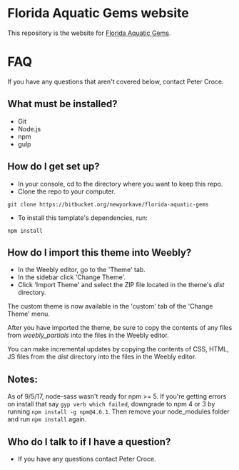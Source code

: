 Florida Aquatic Gems website
===

This repository is the website for [Florida Aquatic Gems](http://www.floridaaquaticgems.com/).

FAQ
===

If you have any questions that aren't covered below, contact Peter Croce.

## What must be installed?

* Git
* Node.js
* npm
* gulp

## How do I get set up?

* In your console, cd to the directory where you want to keep this repo.
* Clone the repo to your computer.
```
git clone https://bitbucket.org/newyorkave/florida-aquatic-gems
```
* To install this template's dependencies, run:
```
npm install
```

## How do I import this theme into Weebly?

* In the Weebly editor, go to the 'Theme' tab.
* In the sidebar click 'Change Theme'.
* Click 'Import Theme' and select the ZIP file located in the theme's *dist* directory.

The custom theme is now available in the 'custom' tab of the 'Change Theme' menu.

After you have imported the theme, be sure to copy the contents of any files from *weebly_partials* into the files in the Weebly editor.

You can make incremental updates by copying the contents of CSS, HTML, JS files from the *dist* directory into the files in the Weebly editor.

## Notes:

As of 9/5/17, node-sass wasn't ready for npm >= 5. If you're getting errors on install that say `gyp verb which failed`, downgrade to npm 4 or 3 by running `npm install -g npm@4.6.1`. Then remove your node_modules folder and run `npm install` again.

## Who do I talk to if I have a question?

* If you have any questions contact Peter Croce.
